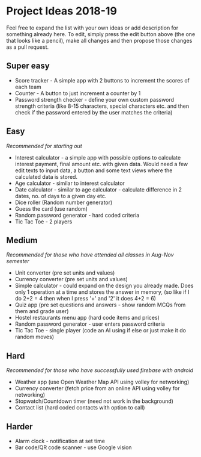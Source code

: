 # Project Ideas 2018-19
Feel free to expand the list with your own ideas or add description for something already here. To edit, simply press the edit button above (the one that looks like a pencil), make all changes and then propose those changes as a pull request.
## Super easy
* Score tracker - A simple app with 2 buttons to increment the scores of each team
* Counter - A button to just increment a counter by 1
* Password strength checker - define your own custom password strength criteria (like 8-15 characters, special characters etc. and then check if the password entered by the user matches the criteria)
## Easy
*Recommended for starting out*
* Interest calculator - a simple app with possible options to calculate interest payment, final amount etc. with given data. Would need a few edit texts to input data, a button and some text views where the calculated data is stored.
* Age calculator - similar to interest calculator
* Date calculator - similar to age calculator - calculate difference in 2 dates, no. of days to a given day etc.
* Dice roller (Random number generator)
* Guess the card (use random)
* Random password generator - hard coded criteria
* Tic Tac Toe - 2 players
## Medium
*Recommended for those who have attended all classes in Aug-Nov semester*
* Unit converter (pre set units and values)
* Currency converter (pre set units and values)
* Simple calculator - could expand on the design you already made. Does only 1 operation at a time and stores the answer in memory, (so like if I do 2+2 = 4 then when I press '+' and '2' it does 4+2 = 6)
* Quiz app (pre set questions and answers - show random MCQs from them and grade user)
* Hostel restaurants menu app (hard code items and prices)
* Random password generator - user enters password criteria
* Tic Tac Toe - single player (code an AI using if else or just make it do random moves)
## Hard
*Recommended for those who have successfully used firebase with android*
* Weather app (use Open Weather Map API using volley for networking)
* Currency converter (fetch price from an online API using volley for networking)
* Stopwatch/Countdown timer (need not work in the background)
* Contact list (hard coded contacts with option to call)
## Harder
* Alarm clock - notification at set time
* Bar code/QR code scanner - use Google vision

